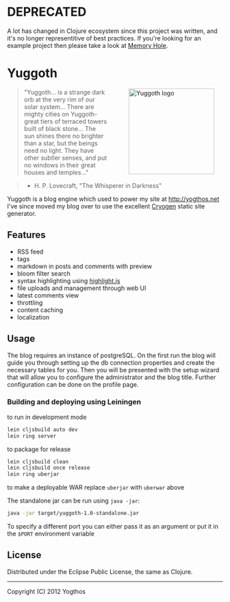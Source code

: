 # DEPRECATED

A lot has changed in Clojure ecosystem since this project was written, and it's no longer representitive of best practices. If you're looking for an example project then please take a look at [Memory Hole](https://github.com/yogthos/memory-hole).

# Yuggoth

<img src="https://raw.github.com/yogthos/yuggoth/master/logo.png"
 style="margin-left:50px;"
 hspace="20"
 alt="Yuggoth logo" title="a strange dark orb" align="right" width="200" height="200"/>

>"Yuggoth... is a strange dark orb at the very rim of our solar system...
>There are mighty cities on Yuggoth-great tiers of terraced towers built of black stone...
>The sun shines there no brighter than a star, but the beings need no light.
>They have other subtler senses, and put no windows in their great houses and temples..."

> - H. P. Lovecraft, &quot;The Whisperer in Darkness&quot;


Yuggoth is a blog engine which used to power my site at http://yogthos.net I've since moved my blog over to use the excellent [Cryogen](https://github.com/lacarmen/cryogen) static site generator.

## Features

* RSS feed
* tags
* markdown in posts and comments with preview
* bloom filter search
* syntax highlighting using [highlight.js](https://highlightjs.org/)
* file uploads and management through web UI
* latest comments view
* throttling
* content caching
* localization

## Usage

The blog requires an instance of postgreSQL. On the first run the blog will guide you through setting up
the db connection properties and create the necessary tables for you. Then you will be presented with the
setup wizard that will allow you to configure the administrator and the blog title. Further configuration
can be done on the profile page.

### Building and deploying using Leiningen

to run in development mode
```bash
lein cljsbuild auto dev
lein ring server
```

to package for release
```bash
lein cljsbuild clean
lein cljsbuild once release
lein ring uberjar
```

to make a deployable WAR replace `uberjar` with `uberwar` above

The standalone jar can be run using `java -jar`:

```bash
java -jar target/yuggoth-1.0-standalone.jar
```

To specify a different port you can either pass it as an argument or put it in the `$PORT` environment variable


## License

Distributed under the Eclipse Public License, the same as Clojure.

***
Copyright (C) 2012 Yogthos

